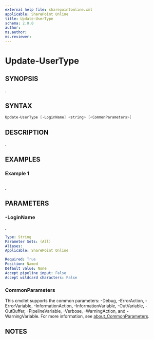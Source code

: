 ```yaml
---
external help file: sharepointonline.xml
applicable: SharePoint Online
title: Update-UserType
schema: 2.0.0
author: 
ms.author: 
ms.reviewer:
---
```


# Update-UserType

## SYNOPSIS

.

## SYNTAX

```powershell
Update-UserType [-LoginName] <string> [<CommonParameters>]
```

## DESCRIPTION

.

## EXAMPLES

### Example 1

```powershell

```

.

## PARAMETERS

### -LoginName

.

```yaml
Type: String
Parameter Sets: (All)
Aliases:
Applicable: SharePoint Online

Required: True
Position: Named
Default value: None
Accept pipeline input: False
Accept wildcard characters: False
```

### CommonParameters

This cmdlet supports the common parameters: -Debug, -ErrorAction, -ErrorVariable, -InformationAction, -InformationVariable, -OutVariable, -OutBuffer, -PipelineVariable, -Verbose, -WarningAction, and -WarningVariable. For more information, see [about_CommonParameters](https://go.microsoft.com/fwlink/p/?LinkID=113216).

## NOTES

